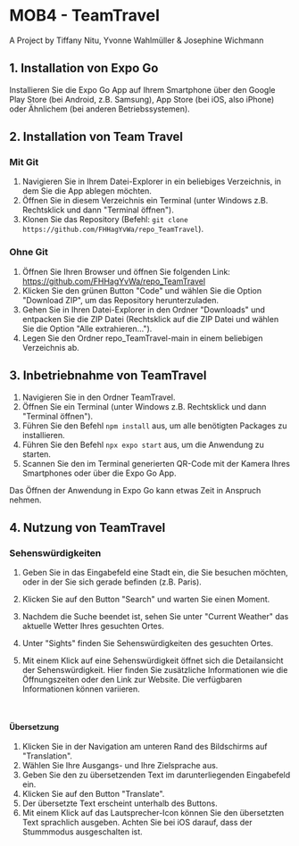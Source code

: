 # MOB4 - TeamTravel

A Project by Tiffany Nitu, Yvonne Wahlmüller & Josephine Wichmann

## 1. Installation von Expo Go

Installieren Sie die Expo Go App auf Ihrem Smartphone über den Google Play Store (bei Android, z.B. Samsung), App Store (bei iOS, also iPhone) oder Ähnlichem (bei anderen Betriebssystemen).



## 2. Installation von Team Travel

### Mit Git

1. Navigieren Sie in Ihrem Datei-Explorer in ein beliebiges Verzeichnis, in dem Sie die App ablegen möchten.
2. Öffnen Sie in diesem Verzeichnis ein Terminal (unter Windows z.B. Rechtsklick und dann "Terminal öffnen").
3. Klonen Sie das Repository (Befehl: `git clone https://github.com/FHHagYvWa/repo_TeamTravel`).



### Ohne Git

1. Öffnen Sie Ihren Browser und öffnen Sie folgenden Link: https://github.com/FHHagYvWa/repo_TeamTravel
2. Klicken Sie den grünen Button "Code" und wählen Sie die Option "Download ZIP", um das Repository herunterzuladen.
3. Gehen Sie in Ihren Datei-Explorer in den Ordner "Downloads" und entpacken Sie die ZIP Datei (Rechtsklick auf die ZIP Datei und wählen Sie die Option "Alle extrahieren...").
4. Legen Sie den Ordner repo_TeamTravel-main in einem beliebigen Verzeichnis ab.



## 3. Inbetriebnahme von TeamTravel

1. Navigieren Sie in den Ordner TeamTravel.
2. Öffnen Sie ein Terminal (unter Windows z.B. Rechtsklick und dann "Terminal öffnen").
3. Führen Sie den Befehl `npm install` aus, um alle benötigten Packages zu installieren.
4. Führen Sie den Befehl `npx expo start` aus, um die Anwendung zu starten.
5. Scannen Sie den im Terminal generierten QR-Code mit der Kamera Ihres Smartphones oder über die Expo Go App.

Das Öffnen der Anwendung in Expo Go kann etwas Zeit in Anspruch nehmen.



## 4. Nutzung von TeamTravel

### Sehenswürdigkeiten 
1. Geben Sie in das Eingabefeld eine Stadt ein, die Sie besuchen möchten, oder in der Sie sich gerade befinden (z.B. Paris).

2. Klicken Sie auf den Button "Search" und warten Sie einen Moment.

3. Nachdem die Suche beendet ist, sehen Sie unter "Current Weather" das aktuelle Wetter Ihres gesuchten Ortes.

4. Unter "Sights" finden Sie Sehenswürdigkeiten des gesuchten Ortes.

5. Mit einem Klick auf eine Sehenswürdigkeit öffnet sich die Detailansicht der Sehenswürdigkeit. Hier finden Sie zusätzliche Informationen wie die Öffnungszeiten oder den Link zur Website. Die verfügbaren Informationen können variieren.

  ​

#### Übersetzung 
1. Klicken Sie in der Navigation am unteren Rand des Bildschirms auf "Translation".
2. Wählen Sie Ihre Ausgangs- und Ihre Zielsprache aus.
3. Geben Sie den zu übersetzenden Text im darunterliegenden Eingabefeld ein.
4. Klicken Sie auf den Button "Translate".
5. Der übersetzte Text erscheint unterhalb des Buttons.
6. Mit einem Klick auf das Lautsprecher-Icon können Sie den übersetzten Text sprachlich ausgeben. Achten Sie bei iOS darauf, dass der Stummmodus ausgeschalten ist.